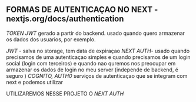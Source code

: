 ## FORMAS DE AUTENTICAÇAO NO NEXT - nextjs.org/docs/authentication

_TOKEN JWT_ gerado a partir do backend. usado quando quero armazenar os dados dos usuarios, por exemplo.

_JWT_ - salva no storage, tem data de expiraçao
_NEXT AUTH_- usado quando precisamos de uma autenticaçao simples e quando precisamos de um login social (login com terceiros) e quando nao quremos nos preocupar em armazenar os dados de login no meu server (independe de backend, é seguro )
_COGNITO, AUTH0_ serviços de autenticaçao que se integram com next e podemos utilizar

UTILIZAREMOS NESSE PROJETO O _NEXT AUTH_
